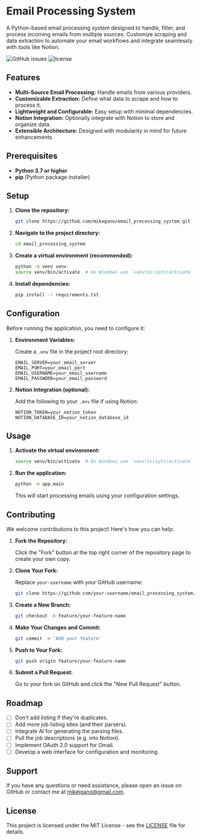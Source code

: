 # Email Processing System

A Python-based email processing system designed to handle, filter, and process incoming emails from multiple sources. Customize scraping and data extraction to automate your email workflows and integrate seamlessly with tools like Notion.

![GitHub issues](https://img.shields.io/github/issues/mikegano/email_processing_system)
![license](https://img.shields.io/github/license/mikegano/email_processing_system?cachebuster=1)

## Features

- **Multi-Source Email Processing:** Handle emails from various providers.
- **Customizable Extraction:** Define what data to scrape and how to process it.
- **Lightweight and Configurable:** Easy setup with minimal dependencies.
- **Notion Integration:** Optionally integrate with Notion to store and organize data.
- **Extensible Architecture:** Designed with modularity in mind for future enhancements.

## Prerequisites

- **Python 3.7 or higher**
- **pip** (Python package installer)

## Setup

1. **Clone the repository:**

   ```bash
   git clone https://github.com/mikegano/email_processing_system.git
   ```

2. **Navigate to the project directory:**

   ```bash
   cd email_processing_system
   ```

3. **Create a virtual environment (recommended):**

   ```bash
   python -m venv venv
   source venv/bin/activate  # On Windows use `venv\Scripts\activate`
   ```

4. **Install dependencies:**

   ```bash
   pip install -r requirements.txt
   ```

## Configuration

Before running the application, you need to configure it:

1. **Environment Variables:**

   Create a `.env` file in the project root directory:

   ```env
   EMAIL_SERVER=your_email_server
   EMAIL_PORT=your_email_port
   EMAIL_USERNAME=your_email_username
   EMAIL_PASSWORD=your_email_password
   ```

2. **Notion Integration (optional):**

   Add the following to your `.env` file if using Notion:

   ```env
   NOTION_TOKEN=your_notion_token
   NOTION_DATABASE_ID=your_notion_database_id
   ```

## Usage

1. **Activate the virtual environment:**

   ```bash
   source venv/bin/activate  # On Windows use `venv\Scripts\activate`
   ```

2. **Run the application:**

   ```bash
   python -m app.main
   ```

   This will start processing emails using your configuration settings.

## Contributing

We welcome contributions to this project! Here's how you can help:

1. **Fork the Repository:**

   Click the "Fork" button at the top right corner of the repository page to create your own copy.

2. **Clone Your Fork:**

   Replace `your-username` with your GitHub username:

   ```bash
   git clone https://github.com/your-username/email_processing_system.git
   ```

3. **Create a New Branch:**

   ```bash
   git checkout -b feature/your-feature-name
   ```

4. **Make Your Changes and Commit:**

   ```bash
   git commit -m 'Add your feature'
   ```

5. **Push to Your Fork:**

   ```bash
   git push origin feature/your-feature-name
   ```

6. **Submit a Pull Request:**

   Go to your fork on GitHub and click the "New Pull Request" button.

## Roadmap

- [ ] Don't add listing if they're duplicates.
- [ ] Add more job listing sites (and their parsers).
- [ ] Integrate AI for generating the parsing files.
- [ ] Pull the job descriptions (e.g. into Notion).
- [ ] Implement OAuth 2.0 support for Gmail.
- [ ] Develop a web interface for configuration and monitoring.

## Support

If you have any questions or need assistance, please open an issue on GitHub or contact me at [mikejgano@gmail.com](mailto:mikejgano@gmail.com).

## License

This project is licensed under the MIT License - see the [LICENSE](LICENSE) file for details.
